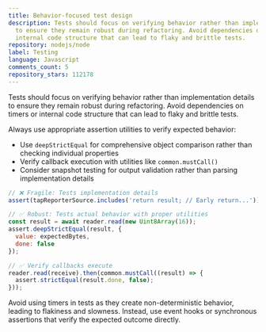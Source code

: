 ```yaml
---
title: Behavior-focused test design
description: Tests should focus on verifying behavior rather than implementation details
  to ensure they remain robust during refactoring. Avoid dependencies on timers or
  internal code structure that can lead to flaky and brittle tests.
repository: nodejs/node
label: Testing
language: Javascript
comments_count: 5
repository_stars: 112178
---
```


Tests should focus on verifying behavior rather than implementation details to ensure they remain robust during refactoring. Avoid dependencies on timers or internal code structure that can lead to flaky and brittle tests.

Always use appropriate assertion utilities to verify expected behavior:
- Use `deepStrictEqual` for comprehensive object comparison rather than checking individual properties
- Verify callback execution with utilities like `common.mustCall()` 
- Consider snapshot testing for output validation rather than parsing implementation details

```javascript
// ❌ Fragile: Tests implementation details
assert(tapReporterSource.includes('return result; // Early return...'));

// ✅ Robust: Tests actual behavior with proper utilities
const result = await reader.read(new Uint8Array(16));
assert.deepStrictEqual(result, { 
  value: expectedBytes,
  done: false
});

// ✅ Verify callbacks execute
reader.read(receive).then(common.mustCall((result) => {
  assert.strictEqual(result.done, false);
}));
```

Avoid using timers in tests as they create non-deterministic behavior, leading to flakiness and slowness. Instead, use event hooks or synchronous assertions that verify the expected outcome directly.
